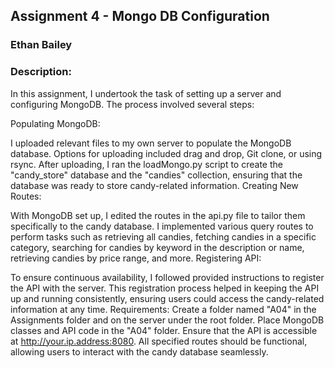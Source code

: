 ## Assignment 4 - Mongo DB Configuration
### Ethan Bailey
### Description:

In this assignment, I undertook the task of setting up a server and configuring MongoDB. The process involved several steps:

Populating MongoDB:

I uploaded relevant files to my own server to populate the MongoDB database.
Options for uploading included drag and drop, Git clone, or using rsync.
After uploading, I ran the loadMongo.py script to create the "candy_store" database and the "candies" collection, ensuring that the database was ready to store candy-related information.
Creating New Routes:

With MongoDB set up, I edited the routes in the api.py file to tailor them specifically to the candy database.
I implemented various query routes to perform tasks such as retrieving all candies, fetching candies in a specific category, searching for candies by keyword in the description or name, retrieving candies by price range, and more.
Registering API:

To ensure continuous availability, I followed provided instructions to register the API with the server.
This registration process helped in keeping the API up and running consistently, ensuring users could access the candy-related information at any time.
Requirements:
Create a folder named "A04" in the Assignments folder and on the server under the root folder.
Place MongoDB classes and API code in the "A04" folder.
Ensure that the API is accessible at http://your.ip.address:8080.
All specified routes should be functional, allowing users to interact with the candy database seamlessly.
